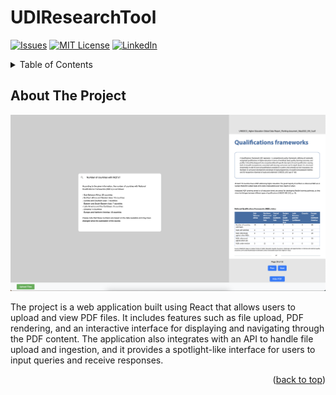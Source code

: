 # UDIResearchTool

<a name="readme-top"></a>

<!-- PROJECT SHIELDS -->
[![Issues][issues-shield]][issues-url]
[![MIT License][license-shield]][license-url]
[![LinkedIn][linkedin-shield]][linkedin-url]


<!-- TABLE OF CONTENTS -->
<details>
  <summary>Table of Contents</summary>
  <ol>
    <li>
      <a href="#about-the-project">About The Project</a>
      <ul>
        <li><a href="#built-with">Built With</a></li>
      </ul>
    </li>
    <li>
      <a href="#getting-started">Getting Started</a>
      <ul>
        <li><a href="#prerequisites">Prerequisites</a></li>
        <li><a href="#installation">Installation</a></li>
      </ul>
    </li>
    <li><a href="#usage">Usage</a></li>
    <li><a href="#roadmap">Roadmap</a></li>
    <li><a href="#contributing">Contributing</a></li>
    <li><a href="#license">License</a></li>
    <li><a href="#contact">Contact</a></li>
    <li><a href="#acknowledgments">Acknowledgments</a></li>
  </ol>
</details>


<!-- ABOUT THE PROJECT -->
## About The Project

![Product Name Screen Shot][product-screenshot]

The project is a web application built using React that allows users to upload and view PDF files. It includes features such as file upload, PDF rendering, and an interactive interface for displaying and navigating through the PDF content. The application also integrates with an API to handle file upload and ingestion, and it provides a spotlight-like interface for users to input queries and receive responses.

<p align="right">(<a href="#readme-top">back to top</a>)</p>



<!-- URLS -->
[issues-shield]: https://img.shields.io/github/issues/msakthiganesh/UDIResearchTool
[issues-url]: https://github.com/msakthiganesh/UDIResearchTool/issues
[license-shield]: https://img.shields.io/github/license/othneildrew/Best-README-Template.svg?style=for-the-badge
[license-url]: https://github.com/msakthiganesh/UDIResearchTool/blob/c9a9d9392ca6182a2614529416c958f2ba1bf75d/LICENSE.txt
[linkedin-shield]: https://img.shields.io/badge/-LinkedIn-black.svg?style=for-the-badge&logo=linkedin&colorB=555
[linkedin-url]: https://www.linkedin.com/in/msakthiganesh/
[product-screenshot]: images/ui.png

